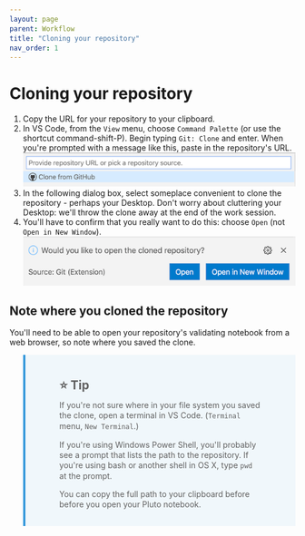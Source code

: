 ```yaml
---
layout: page
parent: Workflow
title: "Cloning your repository"
nav_order: 1
---
```


# Cloning your repository

1. Copy the URL for your repository to your clipboard.
2. In VS Code, from the `View` menu, choose `Command Palette` (or use the shortcut command-shift-P). Begin typing `Git: Clone` and enter.  When you're prompted with a message like this, paste in the repository's URL.  ![](../../imgs/clone.png)
3. In the following dialog box, select someplace convenient to clone the repository - perhaps your Desktop. Don't worry about cluttering your Desktop:  we'll throw the clone away at the end of the work session.
4. You'll have to confirm that you really want to do this: choose `Open` (not `Open in New Window`).  ![](../../imgs/openrepo.png)


## Note where you cloned the repository

You'll need to be able to open your repository's validating notebook from a web browser, so note where you saved the clone.


> ## ⭐️ Tip
>
> If you're not sure where in your file system you saved the clone, open a terminal in VS Code. (`Terminal` menu, `New Terminal`.)  
>
> If you're using Windows Power Shell, you'll probably see a prompt that lists the path to the repository.  If you're using bash or another shell in OS X, type `pwd` at the prompt.
>
> You can copy the full path to your clipboard before before you open your Pluto notebook.

<style>
    blockquote {
         
     background-color: #f0f7fb;
     background-position: 9px 0px;
     background-repeat: no-repeat;
     border-left: solid 4px #3498db;
     line-height: 18px;
     overflow: hidden;
     padding: 15px 60px;
   font-style: normal;
  
    }
</style>